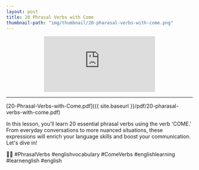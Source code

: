 ```yaml
---
layout: post
title: 20 Phrasal Verbs with Come
thumbnail-path: "img/thumbnail/20-pharasal-verbs-with-come.png"
---
```


<div style="text-align:center;width:100%">
<iframe
src="https://www.youtube.com/embed/bdSgHABQniw" 
frameborder="0" 
allow="accelerometer; autoplay; encrypted-media; gyroscope; picture-in-picture" 
allowfullscreen></iframe>
</div>
<hr/>

[20-Phrasal-Verbs-with-Come.pdf]({{ site.baseurl }}/pdf/20-pharasal-verbs-with-come.pdf)

In this lesson, you’ll learn 20 essential phrasal verbs using the verb 'COME.' From everyday conversations to more nuanced situations, these expressions will enrich your language skills and boost your communication. Let's dive in!

 🚀🔠 #PhrasalVerbs #englishvocabulary #ComeVerbs #englishlearning #learnenglish #english 
